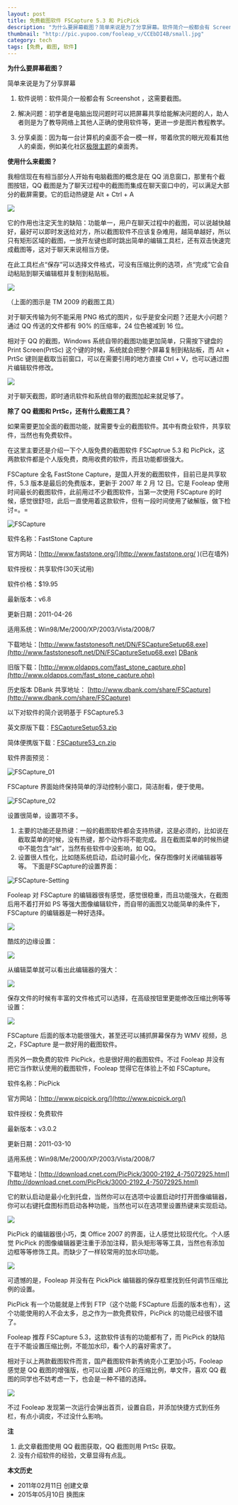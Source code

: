 ```yaml
---
layout: post
title: 免费截图软件 FSCapture 5.3 和 PicPick
description: "为什么要屏幕截图？简单来说是为了分享屏幕。软件简介一般都会有 Screenshot ，这需要截图。初学者是电脑出现问题时可以把屏幕共享给能解决问题的人，助人者则是为了教导网络上其他人正确的使用软件等，更进一步是图片教程教学。"
thumbnail: "http://pic.yupoo.com/fooleap_v/CCEbDI4B/small.jpg"
category: tech
tags: [免费, 截图, 软件]
---
```


**为什么要屏幕截图？**

简单来说是为了分享屏幕

1. 软件说明：软件简介一般都会有 Screenshot ，这需要截图。

2. 解决问题：初学者是电脑出现问题时可以把屏幕共享给能解决问题的人，助人者则是为了教导网络上其他人正确的使用软件等，更进一步是图片教程教学。

3. 分享桌面：因为每一台计算机的桌面不会一模一样，带着欣赏的眼光观看其他人的桌面，例如美化社区[极限主题](http://bbs.themex.net)的桌面秀。

**使用什么来截图？**

我相信现在有相当部分人开始有电脑截图的概念是在 QQ 消息窗口，那里有个截图按钮，QQ 截图是为了聊天过程中的截图而集成在聊天窗口中的，可以满足大部分的截屏需要。它的启动热键是 Alt + Ctrl + A

![]({{site.IMG_PATH}}/fscapture-picpick-01.png)

它的作用也注定天生的缺陷：功能单一，用户在聊天过程中的截图，可以说越快越好，最好可以即时发送给对方，所以截图软件不应该复杂难用，越简单越好，所以只有矩形区域的截图，一放开左键也即时跳出简单的编辑工具栏，还有双击快速完成截图等，这对于聊天来说相当方便。

在此工具栏点“保存”可以选择文件格式，可没有压缩比例的选项，点“完成”它会自动粘贴到聊天编辑框并复制到粘贴板。

![]({{site.IMG_PATH}}/fscapture-picpick-02.png)

（上面的图示是 TM 2009 的截图工具）

对于聊天传输为何不能采用 PNG 格式的图片，似乎是安全问题？还是大小问题？
通过 QQ 传送的文件都有 90% 的压缩率，24 位色被减到 16 位。

相对于 QQ 的截图，Windows 系统自带的截图功能更加简单，只需按下键盘的 Print Screen(PrtSc) 这个键的时候，系统就会把整个屏幕复制到粘贴板，而 Alt + PrtSc 键则是截取当前窗口，可以在需要引用的地方直接 Ctrl + V，也可以通过图片编辑软件修改。

![]({{site.IMG_PATH}}/fscapture-picpick-03.png)

对于聊天截图，即时通讯软件和系统自带的截图加起来就足够了。

**除了 QQ 截图和 PrtSc，还有什么截图工具？**

如果需要更加全面的截图功能，就需要专业的截图软件。其中有商业软件，共享软件，当然也有免费软件。

在这里主要还是介绍一下个人版免费的截图软件 FSCaptrue 5.3 和 PicPick，这两款软件都是个人版免费，商用收费的软件，而且功能都很强大。

FSCapture 全名 FastStone Capture，是国人开发的截图软件，目前已是共享软件，5.3 版本是最后的免费版本，更新于 2007 年 2 月 12 日。它是 Fooleap 使用时间最长的截图软件，此前用过不少截图软件，当第一次使用 FSCapture 的时候，感觉很舒坦，此后一直使用着这款软件，但有一段时间使用了破解版，做下检讨=。=

![FSCapture]({{site.IMG_PATH}}/fscapture-picpick-04.png)

软件名称：FastStone Capture

官方网站：[http://www.faststone.org/](http://www.faststone.org/ )(已在墙外)

软件授权：共享软件(30天试用)

软件价格：$19.95

最新版本：v6.8

更新日期：2011-04-26

适用系统：Win98/Me/2000/XP/2003/Vista/2008/7

下载地址：[http://www.faststonesoft.net/DN/FSCaptureSetup68.exe](http://www.faststonesoft.net/DN/FSCaptureSetup68.exe) [DBank](http://dl.dbank.com/c0v8bv0fen)

旧版下载：[http://www.oldapps.com/fast_stone_capture.php](http://www.oldapps.com/fast_stone_capture.php)

历史版本 DBank 共享地址： [http://www.dbank.com/share/FSCapture](http://www.dbank.com/share/FSCapture)

以下对软件的简介说明基于 FSCapture5.3

英文原版下载：[FSCaptureSetup53.zip](http://www.dbank.com/download.action?t=40&k=NDk2MDUzNzM=&pcode=LCw0Mzk0MjEsNDM5NDIx&rnd=4)

简体便携版下载：[FSCapture53_cn.zip](http://www.dbank.com/download.action?t=40&k=NDk2MDU3MjM=&pcode=LCw0Mzk0MjEsNDM5NDIx&rnd=4)

软件界面预览：

![FSCapture_01]({{site.IMG_PATH}}/fscapture-picpick-01.gif)

FSCapture 界面始终保持简单的浮动控制小窗口，简洁耐看，便于使用。

![FSCapture_02]({{site.IMG_PATH}}/fscapture-picpick-05.png)

设置很简单，设置项不多。

1. 主要的功能还是热键：一般的截图软件都会支持热键，这是必须的，比如说在截取菜单的时候，没有热键，那个动作将不能完成。且在截图菜单的时候热键中不能包含“alt”，当然有些软件中没影响，如 QQ。
2. 设置很人性化，比如随系统启动，启动时最小化，保存图像时关闭编辑器等等。
下面是FSCapture的设置界面：

![FSCapture-Setting]({{site.IMG_PATH}}/fscapture-picpick-06.png_640)

Fooleap 对 FSCapture 的编辑器很有感觉，感觉很稳重，而且功能强大，在截图后用不着打开如 PS 等强大图像编辑软件，而自带的画图又功能简单的条件下，FSCapture 的编辑器是一种好选择。

![]({{site.IMG_PATH}}/fscapture-picpick-07.png)

酷炫的边缘设置：

![]({{site.IMG_PATH}}/fscapture-picpick-08.png)

从编辑菜单就可以看出此编辑器的强大：

![]({{site.IMG_PATH}}/fscapture-picpick-09.png)

保存文件的时候有丰富的文件格式可以选择，在高级按钮里更能修改压缩比例等等设置：

![]({{site.IMG_PATH}}/fscapture-picpick-10.png)

FSCapture 后面的版本功能很强大，甚至还可以捕抓屏幕保存为 WMV 视频，总之，FSCapture 是一款好用的截图软件。

而另外一款免费的软件 PicPick，也是很好用的截图软件。不过 Fooleap 并没有把它当作默认使用的截图软件，Fooleap 觉得它在体验上不如 FSCapture。

软件名称：PicPick

官方网站：[http://www.picpick.org/](http://www.picpick.org/)

软件授权：免费软件

最新版本：v3.0.2

更新日期：2011-03-10

适用系统：Win98/Me/2000/XP/2003/Vista/2008/7

下载地址：[http://download.cnet.com/PicPick/3000-2192_4-75072925.html](http://download.cnet.com/PicPick/3000-2192_4-75072925.html)

它的默认启动是最小化到托盘，当然你可以在选项中设置启动时打开图像编辑器，你可以右键托盘图标而启动各种功能，当然也可以在选项里设置热键来实现启动。

![]({{site.IMG_PATH}}/fscapture-picpick-11.png)

PicPick 的编辑器很小巧，类 Office 2007 的界面，让人感觉比较现代化。个人感觉 PicPick 的图像编辑器更注重于添加注释，箭头矩形等等工具，当然也有添加边框等等修饰工具。而缺少了一样较常用的加水印功能。

![]({{site.IMG_PATH}}/fscapture-picpick-12.png)

可遗憾的是，Fooleap 并没有在 PickPick 编辑器的保存框里找到任何调节压缩比例的设置。

PicPick 有一个功能就是上传到 FTP（这个功能 FSCapture 后面的版本也有），这个功能使用的人不会太多，总之作为一款免费软件，PicPick 的功能已经很不错了。

Fooleap 推荐 FSCapture 5.3，这款软件该有的功能都有了，而 PicPick 的缺陷在于不能设置压缩比例，不能加水印，看个人的喜好需求了。

相对于以上两款截图软件而言，国产截图软件新秀纳克小工更加小巧，Fooleap 感觉是 QQ 截图的增强版，也可以设置 JPEG 的压缩比例，单文件，喜欢 QQ 截图的同学也不妨考虑一下，也会是一种不错的选择。

![]({{site.IMG_PATH}}/fscapture-picpick-13.png)

不过 Fooleap 发现第一次运行会弹出首页，设置自启，并添加快捷方式到任务栏，有点小调皮，不过没什么影响。

**注**

1. 此文章截图使用 QQ 截图获取，QQ 截图则用 PrtSc 获取。
2. 没有介绍软件的经验，文章显得有点乱。

**本文历史**

* 2011年02月11日 创建文章
* 2015年05月10日 换图床
